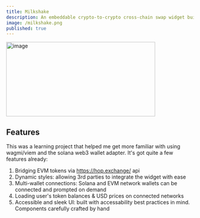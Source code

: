 ```yaml
---
title: Milkshake
description: An embeddable crypto-to-crypto cross-chain swap widget built with React. Allows for custom themes, configurable networks / assets, and supports multi-network wallet connections.
image: /milkshake.png
published: true
---
```


<img width="400px" class="rounded-lg" height="200px" alt="image" src="/milkshake.png">

## Features

This was a learning project that helped me get more familiar with using wagmi/viem and the solana web3 wallet adapter. It's got quite a few features already:

1. Bridging EVM tokens via https://hop.exchange/ api
2. Dynamic styles: allowing 3rd parties to integrate the widget with ease
3. Multi-wallet connections: Solana and EVM network wallets can be connected and prompted on demand
4. Loading user's token balances & USD prices on connected networks
5. Accessible and sleek UI: built with accessability best practices in mind. Components carefully crafted by hand
